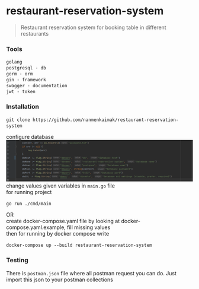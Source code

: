# restaurant-reservation-system

> Restaurant reservation system for booking table in different restaurants <br>

### Tools
```
golang
postgresql - db
gorm - orm
gin - framework
swagger - documentation
jwt - token
```

### Installation
```
git clone https://github.com/nanmenkaimak/restaurant-reservation-system 
```
configure database <img src="./images/db_conf.png"> 
change values given variables in ``main.go`` file <br>
for running project
```
go run ./cmd/main
```
OR <br>
create docker-compose.yaml file by looking at docker-compose.yaml.example, fill missing values<br>
then for running by docker compose write
```
docker-compose up --build restaurant-reservation-system
```

### Testing 
There is ``postman.json`` file where all postman request you can do. Just import this json to your postman collections
    
